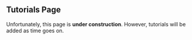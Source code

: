## Tutorials Page
Unfortunately, this page is __under construction__. However, tutorials will be added as time goes on. 